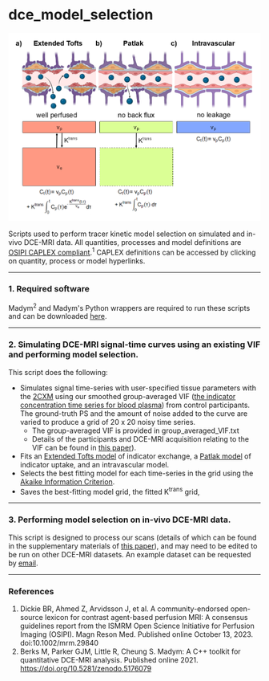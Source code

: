 # dce_model_selection

![dce models](images/Figure1.png)

Scripts used to perform tracer kinetic model selection on simulated and in-vivo DCE-MRI data.
All quantities, processes and model definitions are [OSIPI CAPLEX compliant](https://doi.org/10.1002/mrm.29840).<sup>1</sup> CAPLEX definitions can be accessed by clicking on quantity, process or model hyperlinks.

---
### 1. Required software
Madym<sup>2</sup> and Madym's Python wrappers are required to run these scripts and can be downloaded [here](https://gitlab.com/manchester_qbi/manchester_qbi_public/madym_cxx).

--- 
### 2. Simulating DCE-MRI signal-time curves using an existing VIF and performing model selection. 
This script does the following:
- Simulates signal time-series with user-specified tissue parameters with the [2CXM](https://osipi.github.io/OSIPI_CAPLEX/perfusionModels/#2CXM) using our smoothed group-averaged VIF ([the indicator concentration time series for blood plasma](https://osipi.github.io/OSIPI_CAPLEX/quantities/#C)) from control participants. The ground-truth PS and the amount of noise added to the curve are varied to produce a grid of 20 x 20 noisy time series. 
  - The group-averaged VIF is provided in group_averaged_VIF.txt
  - Details of the participants and DCE-MRI acquisition relating to the VIF can be found in [this paper](https://doi.org/10.3389/fphys.2020.593026)).
- Fits an [Extended Tofts model](https://osipi.github.io/OSIPI_CAPLEX/perfusionModels/#ETM) of indicator exchange, a [Patlak model](https://osipi.github.io/OSIPI_CAPLEX/perfusionModels/#Patlak) of indicator uptake, and an intravascular model.
- Selects the best fitting model for each time-series in the grid using the [Akaike Information Criterion](https://osipi.github.io/OSIPI_CAPLEX/quantities/#AIC).
- Saves the best-fitting model grid, the fitted K<sup>trans</sup> grid, 

---
### 3. Performing model selection on in-vivo DCE-MRI data. 
This script is designed to process our scans (details of which can be found in the supplementary materials of [this paper](https://doi.org/10.3389/fphys.2020.593026)), and may need to be edited to be run on other DCE-MRI datasets. An example dataset can be requested by [email](olivia.jones-4@manchester.ac.uk).

---
### References
1. Dickie BR, Ahmed Z, Arvidsson J, et al. A community-endorsed open-source lexicon for contrast agent-based perfusion MRI: A consensus guidelines report from the ISMRM Open Science Initiative for Perfusion Imaging (OSIPI). Magn Reson Med. Published online October 13, 2023. doi:10.1002/mrm.29840
2. Berks M, Parker GJM, Little R, Cheung S. Madym: A C++ toolkit for quantitative DCE-MRI analysis. Published online 2021. https://doi.org/10.5281/zenodo.5176079
